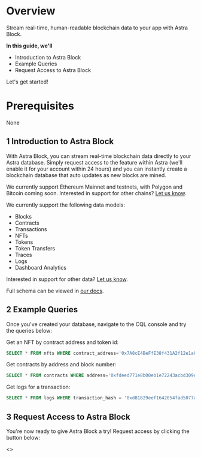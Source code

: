 # Overview
Stream real-time, human-readable blockchain data to your app with Astra Block.

**In this guide, we'll**
- Introduction to Astra Block
- Example Queries
- Request Access to Astra Block

Let's get started!

# Prerequisites
None

## 1 Introduction to Astra Block
With Astra Block, you can stream real-time blockchain data directly to your Astra database. Simply request access to the feature within Astra (we'll enable it for your account within 24 hours) and you can instantly create a blockchain database that auto updates as new blocks are mined.

We currently support Ethereum Mainnet and testnets, with Polygon and Bitcoin coming soon. Interested in support for other chains? [Let us know](mailto:blockchain@datastax.com).

We currently support the following data models:
- Blocks
- Contracts
- Transactions
- NFTs
- Tokens
- Token Transfers
- Traces
- Logs
- Dashboard Analytics

Interested in support for other data? [Let us know](mailto:blockchain@datastax.com).

Full schema can be viewed in [our docs](https://docs.datastax.com/en/astra-serverless/docs/block/overview.html).

## 2 Example Queries
Once you've created your database, navigate to the CQL console and try the queries below:

Get an NFT by contract address and token id:
```SQL
SELECT * FROM nfts WHERE contract_address='0x7A8cE4BeFfE38f431A2f12e1a8B7d7dAE62DF359' AND token_id='100';
```

Get contracts by address and block number:

```SQL
SELECT * FROM contracts WHERE address='0xfdeed771e8b00eb1e72243acbd309ed83ad45f6e' AND block_number=9578734;
```

Get logs for a transaction:
```SQL
SELECT * FROM logs WHERE transaction_hash = '0xd81829eef1642054fad5077a3ca234654771187af5c6dc3b8bd6a9d2ddc7078a' and block_number = 15832763 and log_index = 44;
```

## 3 Request Access to Astra Block
You're now ready to give Astra Block a try! Request access by clicking the button below:

<<launchRequestAstraBlock>>

